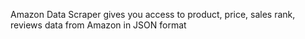 Amazon Data Scraper gives you access to product, price, sales rank, reviews data from Amazon in JSON format
